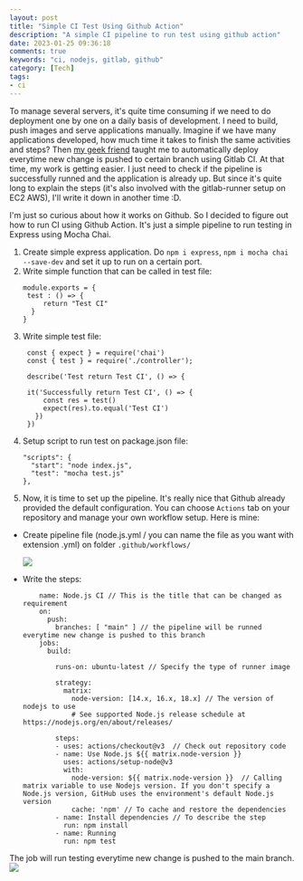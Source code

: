 ```yaml
---
layout: post
title: "Simple CI Test Using Github Action"
description: "A simple CI pipeline to run test using github action"
date: 2023-01-25 09:36:18
comments: true
keywords: "ci, nodejs, gitlab, github"
category: [Tech]
tags:
- ci
---
```


To manage several servers, it's quite time consuming if we need to do deployment one by one on a daily basis of development. I need to build, push images and serve applications manually. Imagine if we have many applications developed, how much time it takes to finish the same activities and steps? 
Then <a href="https://www.linkedin.com/in/fransiskus-teddy/" target="_top">my geek friend</a> taught me to automatically deploy everytime new change is pushed to certain branch using Gitlab CI. At that time, my work is getting easier. I just need to check if the pipeline is successfully runned and the application is already up. But since it's quite long to explain the steps (it's also involved with the gitlab-runner setup on EC2 AWS), I'll write it down in another time :D.

I'm just so curious about how it works on Github. So I decided to figure out how to run CI using Github Action. It's just a simple pipeline to run testing in Express using Mocha Chai.

1. Create simple express application. Do `npm i express`, `npm i mocha chai --save-dev` and set it up to run on a certain port.
2. Write simple function that can be called in test file:
   ```
   module.exports = {
    test : () => {
        return "Test CI"
     }
   }
   ```
3. Write simple test file:
   ```
    const { expect } = require('chai')
    const { test } = require('./controller');
    
    describe('Test return Test CI', () => {

    it('Successfully return Test CI', () => {
        const res = test()
        expect(res).to.equal('Test CI')
      })
    })
    ```
4. Setup script to run test on package.json file:
   ```
   "scripts": {
     "start": "node index.js",
     "test": "mocha test.js"
   },
   ```
5. Now, it is time to set up the pipeline. It's really nice that Github already provided the default configuration. You can choose `Actions` tab on your repository and manage your own workflow setup.
Here is mine:
  - Create pipeline file (node.js.yml / you can name the file as you want with extension .yml) on folder `.github/workflows/`

    ![](../assets/img/ci-github.png)

  - Write the steps:


    ```
        name: Node.js CI // This is the title that can be changed as requirement
        on:
          push:
            branches: [ "main" ] // the pipeline will be runned everytime new change is pushed to this branch
        jobs:
          build:

            runs-on: ubuntu-latest // Specify the type of runner image

            strategy:
              matrix:
                node-version: [14.x, 16.x, 18.x] // The version of nodejs to use
                # See supported Node.js release schedule at https://nodejs.org/en/about/releases/

            steps:
            - uses: actions/checkout@v3  // Check out repository code
            - name: Use Node.js ${{ matrix.node-version }}
              uses: actions/setup-node@v3
              with:
                node-version: ${{ matrix.node-version }}  // Calling matrix variable to use Nodejs version. If you don't specify a Node.js version, GitHub uses the environment's default Node.js version
                cache: 'npm' // To cache and restore the dependencies
            - name: Install dependencies // To describe the step
              run: npm install
            - name: Running
              run: npm test

    ```

The job will run testing everytime new change is pushed to the main branch.
![](../assets/img/result-ci.png)



